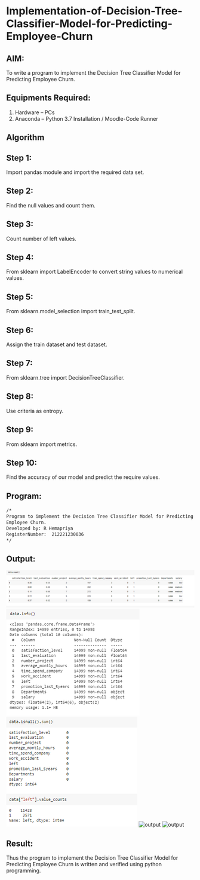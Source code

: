 # Implementation-of-Decision-Tree-Classifier-Model-for-Predicting-Employee-Churn

## AIM:
To write a program to implement the Decision Tree Classifier Model for Predicting Employee Churn.

## Equipments Required:
1. Hardware – PCs
2. Anaconda – Python 3.7 Installation / Moodle-Code Runner

## Algorithm
## Step 1:
Import pandas module and import the required data set.

## Step 2:
Find the null values and count them.

## Step 3:
Count number of left values.

## Step 4:
From sklearn import LabelEncoder to convert string values to numerical values.

## Step 5:
From sklearn.model_selection import train_test_split.

## Step 6:
Assign the train dataset and test dataset.

## Step 7:
From sklearn.tree import DecisionTreeClassifier.

## Step 8:
Use criteria as entropy.

## Step 9:
From sklearn import metrics.

## Step 10:
Find the accuracy of our model and predict the require values.

## Program:
```
/*
Program to implement the Decision Tree Classifier Model for Predicting Employee Churn.
Developed by: R Hemapriya
RegisterNumber:  212221230036
*/
```

## Output:
![output](https://github.com/Hemapriya-2004/Implementation-of-Decision-Tree-Classifier-Model-for-Predicting-Employee-Churn/blob/e7c213d3639bf8e12bbfd806d5e660b65e0b01e0/5a.PNG)
![output](https://github.com/Hemapriya-2004/Implementation-of-Decision-Tree-Classifier-Model-for-Predicting-Employee-Churn/blob/417bc0a163b037d50530a24dd5e00a55b2179f69/5b.PNG)
![output](https://github.com/Hemapriya-2004/Implementation-of-Decision-Tree-Classifier-Model-for-Predicting-Employee-Churn/blob/48a87bcc9c6128ec1e3e08c5b007484ea9795045/5c.PNG)
![output]()
![output]()



## Result:
Thus the program to implement the  Decision Tree Classifier Model for Predicting Employee Churn is written and verified using python programming.
